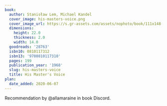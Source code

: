 ```yaml
---
book:
  author: Stanisław Lem, Michael Kandel
  cover_image: his-masters-voice.png
  cover_image_url: https://s.gr-assets.com/assets/nophoto/book/111x148-bcc042a9c91a29c1d680899eff700a03.png
  dimensions:
    height: 22.0
    thickness: 2.0
    width: 14.0
  goodreads: '28763'
  isbn10: 0810117312
  isbn13: '9780810117310'
  pages: 199
  publication_year: '1968'
  slug: his-masters-voice
  title: His Master's Voice
plan:
  date_added: 2020-06-07
---
```


Recommendation by @allamaraine in book Discord.
